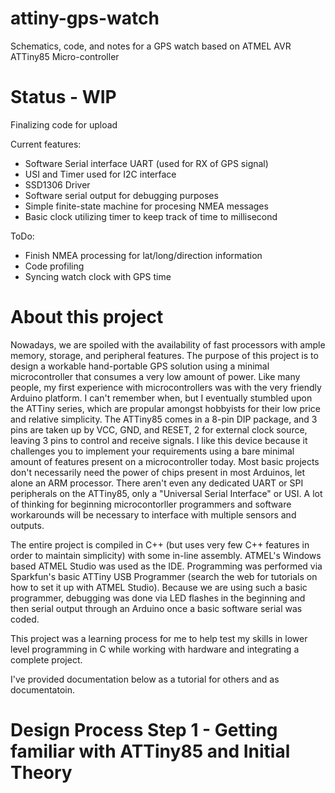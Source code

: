 # attiny-gps-watch
Schematics, code, and notes for a GPS watch based on ATMEL AVR ATTiny85 Micro-controller 

# Status - WIP
Finalizing code for upload

Current features:
- Software Serial interface UART (used for RX of GPS signal)
- USI and Timer used for I2C interface 
- SSD1306 Driver 
- Software serial output for debugging purposes
- Simple finite-state machine for procesing NMEA messages
- Basic clock utilizing timer to keep track of time to millisecond

ToDo:
- Finish NMEA processing for lat/long/direction information 
- Code profiling 
- Syncing watch clock with GPS time 

# About this project
Nowadays, we are spoiled with the availability of fast processors with ample memory, storage, and peripheral features. The purpose of this project is to design a workable hand-portable GPS solution using a minimal microcontroller that consumes a very low amount of power. Like many people, my first experience with microcontrollers was with the very friendly Arduino platform. I can't remember when, but I eventually stumbled upon the ATTiny series, which are propular amongst hobbyists for their low price and relative simplicity. The ATTiny85 comes in a 8-pin DIP package, and 3 pins are taken up by VCC, GND, and RESET, 2 for external clock source, leaving 3 pins to control and receive signals. I like this device because it challenges you to implement your requirements using a bare minimal amount of features present on a microcontroller today. Most basic projects don't necessarily need the power of chips present in most Arduinos, let alone an ARM processor. There aren't even any dedicated UART or SPI peripherals on the ATTiny85, only a "Universal Serial Interface" or USI. A lot of thinking for beginning microcontorller programmers and software workarounds will be necessary to interface with multiple sensors and outputs. 

The entire project is compiled in C++ (but uses very few C++ features in order to maintain simplicity) with some in-line assembly. ATMEL's Windows based ATMEL Studio was used as the IDE. Programming was performed via Sparkfun's basic ATTiny USB Programmer (search the web for tutorials on how to set it up with ATMEL Studio). Because we are using such a basic programmer, debugging was done via LED flashes in the beginning and then serial output through an Arduino once a basic software serial was coded. 

This project was a learning process for me to help test my skills in lower level programming in C while working with hardware and integrating a complete project. 

I've provided documentation below as a tutorial for others and as documentatoin. 

# Design Process Step 1 - Getting familiar with ATTiny85 and Initial Theory 
